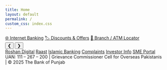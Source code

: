 ```yaml
---
title: Home
layout: default
permalink: /
custom_css: index.css
---
```


<div class="top-buttons">
    <a href="#" class="btn">🌐 Internet Banking</a>
    <a href="#" class="btn">🏷️ Discounts & Offers</a>
    <a href="#" class="btn">📍 Branch / ATM Locator</a>
  </div>

  <div class="slideshow-container" id="slideshow" onmouseenter="pauseSlideshow()" onmouseleave="resumeSlideshow()">
    <button class="prev" onclick="prevSlide()">❮</button>
    <button class="next" onclick="nextSlide()">❯</button>
  </div>

  <div class="slideshow-indicators" id="slideIndicators"></div>

  <section class="quick-links">
    <a href="#">Roshan Digital</a>
    <a href="#">Raast</a>
    <a href="#">Islamic Banking</a>
    <a href="#">Complaints</a>
    <a href="#">Investor Info</a>
    <a href="#">SME Portal</a>
  </section>

  <footer>
    UAN: 111 – 267 – 200 | Grievance Commissioner Cell for Overseas Pakistanis | © 2025 The Bank of Punjab
  </footer>

  <script>
    function toggleTheme() {
      const current = document.documentElement.getAttribute('data-theme');
      const next = current === 'dark' ? 'light' : 'dark';
      document.documentElement.setAttribute('data-theme', next);
    }

    // Slideshow logic
    const imageUrls = [
      "https://www.bop.com.pk/images/posters/Apple%20Campaign.jpg",
      "https://www.bop.com.pk/images/posters/EidulAzha.jpg",
      "https://www.bop.com.pk/images/posters/Raast.jpg"
    ];

    const slideshow = document.getElementById("slideshow");
    const indicators = document.getElementById("slideIndicators");
    let currentSlide = 0;
    let slideInterval;

    imageUrls.forEach((url, index) => {
      const slide = document.createElement("div");
      slide.className = "slide";
      if (index === 0) slide.classList.add("active");
      slide.innerHTML = `<img src="${url}" alt="Slide ${index + 1}" />`;
      slideshow.insertBefore(slide, slideshow.querySelector(".prev"));

      const dot = document.createElement("button");
      dot.addEventListener("click", () => {
        currentSlide = index;
        showSlide(currentSlide);
        resetIndicators();
      });
      indicators.appendChild(dot);
    });

    const slides = document.querySelectorAll(".slide");
    const indicatorDots = indicators.querySelectorAll("button");

    function showSlide(index) {
      slides.forEach(slide => slide.classList.remove("active"));
      slides[index].classList.add("active");
      resetIndicators();
    }

    function resetIndicators() {
      indicatorDots.forEach(dot => dot.classList.remove("active"));
      indicatorDots[currentSlide].classList.add("active");
    }

    function nextSlide() {
      currentSlide = (currentSlide + 1) % slides.length;
      showSlide(currentSlide);
    }

    function prevSlide() {
      currentSlide = (currentSlide - 1 + slides.length) % slides.length;
      showSlide(currentSlide);
    }

    function pauseSlideshow() {
      clearInterval(slideInterval);
    }

    function resumeSlideshow() {
      slideInterval = setInterval(nextSlide, 3000);
    }

    resumeSlideshow();
    resetIndicators();
  </script>